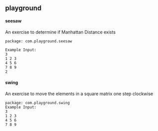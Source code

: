 ## playground

#### seesaw
An exercise to determine if Manhattan Distance exists
    
    package: com.playground.seesaw
     
    Example Input:  
    3 
    1 2 3
    4 5 6
    7 8 9
    2

#### swing
An exercise to move the elements in a square matrix one step clockwise

    package: com.playground.swing
    Example Input:
    3
    1 2 3
    4 5 6
    7 8 9
     

 




